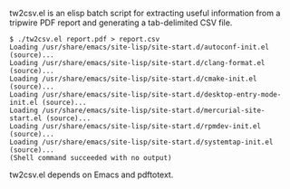tw2csv.el is an elisp batch script for extracting useful information
from a tripwire PDF report and generating a tab-delimited CSV file.

    $ ./tw2csv.el report.pdf > report.csv
    Loading /usr/share/emacs/site-lisp/site-start.d/autoconf-init.el (source)...
    Loading /usr/share/emacs/site-lisp/site-start.d/clang-format.el (source)...
    Loading /usr/share/emacs/site-lisp/site-start.d/cmake-init.el (source)...
    Loading /usr/share/emacs/site-lisp/site-start.d/desktop-entry-mode-init.el (source)...
    Loading /usr/share/emacs/site-lisp/site-start.d/mercurial-site-start.el (source)...
    Loading /usr/share/emacs/site-lisp/site-start.d/rpmdev-init.el (source)...
    Loading /usr/share/emacs/site-lisp/site-start.d/systemtap-init.el (source)...
    (Shell command succeeded with no output)

tw2csv.el depends on Emacs and pdftotext.

